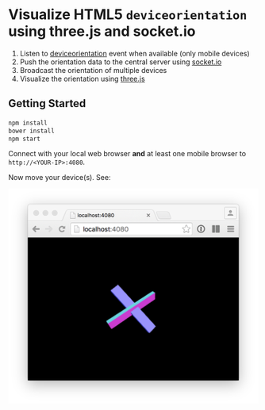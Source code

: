 # Visualize HTML5 `deviceorientation` using three.js and socket.io

1. Listen to [deviceorientation](https://developer.mozilla.org/en-US/docs/Web/API/Detecting_device_orientation) event when available (only mobile devices)
2. Push the orientation data to the central server using [socket.io](http://socket.io/)
3. Broadcast the orientation of multiple devices
4. Visualize the orientation using [three.js](http://threejs.org/)

## Getting Started

```
npm install
bower install
npm start
```

Connect with your local web browser **and** at least one mobile browser to `http://<YOUR-IP>:4080`.

Now move your device(s). See:

![demo](demo.png)
